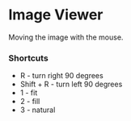 # Image Viewer
Moving the image with the mouse.

### Shortcuts
* R - turn right 90 degrees
* Shift + R - turn left 90 degrees
* 1 - fit
* 2 - fill
* 3 - natural
